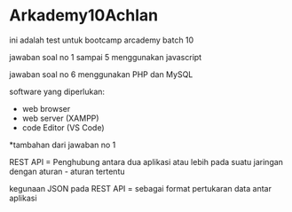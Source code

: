 # Arkademy10Achlan
ini adalah test untuk bootcamp arcademy batch 10

jawaban soal no 1 sampai 5 menggunakan javascript

jawaban soal no 6 menggunakan PHP dan MySQL

software yang diperlukan:
- web browser
- web server (XAMPP)
- code Editor (VS Code)

*tambahan dari jawaban no 1

REST API = Penghubung antara dua aplikasi atau lebih pada suatu jaringan dengan aturan - aturan tertentu

kegunaan JSON pada REST API = sebagai format pertukaran data antar aplikasi 
 
